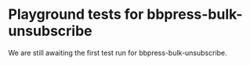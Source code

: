 # Playground tests for bbpress-bulk-unsubscribe
We are still awaiting the first test run for bbpress-bulk-unsubscribe.
